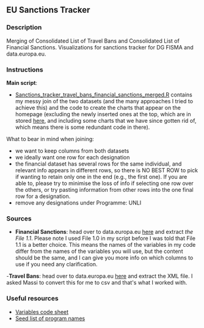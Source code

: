 ## EU Sanctions Tracker

### Description

Merging of Consolidated List of Travel Bans and Consolidated List of Financial Sanctions. 
Visualizations for sanctions tracker for DG FISMA and data.europa.eu. 


### Instructions

**Main script**: 
- [Sanctions_tracker_travel_bans_financial_sanctions_merged.R](https://github.com/simonabisiani/EU-sanctions-tracker/blob/main/Sanctions_tracker_travel_bans_financial_sanctions_merged.R) contains my messy join of the two datasets (and the many approaches I tried to achieve this) and the code to create the charts that appear on the homepage (excluding the newly inserted ones at the top, which are in stored [here](https://github.com/simonabisiani/EU-sanctions-tracker/blob/main/other_scripts/top_charts_last_addition.R), and including some charts that we have since gotten rid of, which means there is some redundant code in there). 

What to bear in mind when joining:
- we want to keep columns from both datasets
- we ideally want one row for each designation
- the financial dataset has several rows for the same individual, and relevant info appears in different rows, so there is NO BEST ROW to pick if wanting to retain only one in the end (e.g., the first one). If you are able to, please try to minimise the loss of info if selecting one row over the others, or try pasting information from other rows into the one final row for a designation.
- remove any designations under Programme: UNLI

### Sources
- **Financial Sanctions**: head over to data.europa.eu [here](https://data.europa.eu/data/datasets/consolidated-list-of-persons-groups-and-entities-subject-to-eu-financial-sanctions?locale=en) and extract *the File 1.1*. Please note I used File 1.0 in my script before I was told that File 1.1 is a better choice. This means the names of the variables in my code differ from the names of the variables you will use, but the content should be the same, and I can give you more info on which columns to use if you need any clarification.

-**Travel Bans**: head over to data.europa.eu [here](https://data.europa.eu/data/datasets/consolidated-list-of-persons-subject-under-eu-sanctions-to-travel-restrictions?locale=en) and extract the XML file. I asked Massi to convert this for me to csv and that's what I worked with.

### Useful resources
- [Variables code sheet](https://github.com/simonabisiani/EU-sanctions-tracker/blob/main/FSF-CSV-attributes%5B1384%5D.pdf)
- [Seed list of program names](https://github.com/simonabisiani/EU-sanctions-tracker/blob/main/Abbreviation%20FSD%20extract%20program%20(1).xlsx)
